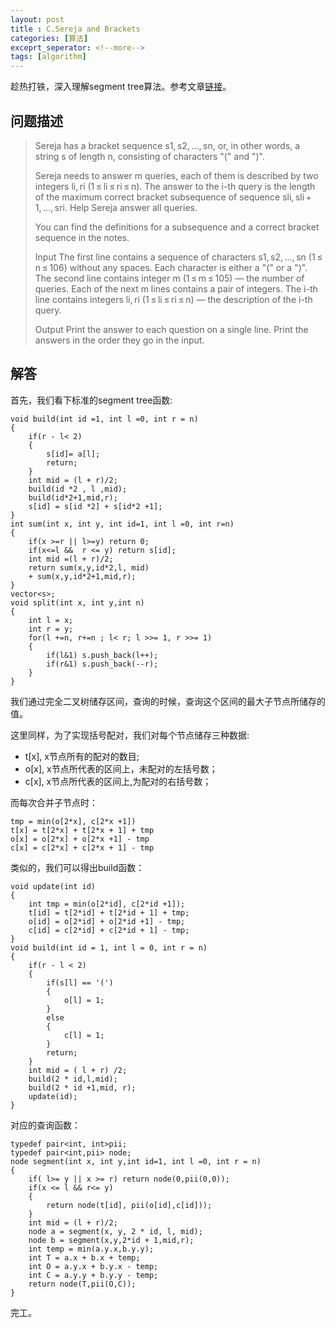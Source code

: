 ```yaml
---
layout: post
title : C.Sereja and Brackets
categories: [算法]
exceprt_seperator: <!--more-->
tags: [algorithm]
---
```


趁热打铁，深入理解segment tree算法。参考文章[链接](https://codeforces.com/blog/entry/15890)。

## 问题描述
>Sereja has a bracket sequence s1, s2, ..., sn, or, in other words, a string s of length n, consisting of characters "(" and ")".
>
>Sereja needs to answer m queries, each of them is described by two integers li, ri (1 ≤ li ≤ ri ≤ n). The answer to the i-th query is the length of the maximum correct bracket subsequence of sequence sli, sli + 1, ..., sri. Help Sereja answer all queries.
>
>You can find the definitions for a subsequence and a correct bracket sequence in the notes.
>
>Input
>The first line contains a sequence of characters s1, s2, ..., sn (1 ≤ n ≤ 106) without any spaces. Each character is either a "(" or a ")". The second line contains integer m (1 ≤ m ≤ 105) — the number of queries. Each of the next m lines contains a pair of integers. The i-th line contains integers li, ri (1 ≤ li ≤ ri ≤ n) — the description of the i-th query.
>
>Output
>Print the answer to each question on a single line. Print the answers in the order they go in the input.

## 解答
首先，我们看下标准的segment tree函数:
```
void build(int id =1, int l =0, int r = n)
{
    if(r - l< 2)
    {
        s[id]= a[l];
        return;
    }
    int mid = (l + r)/2;
    build(id *2 , l ,mid);
    build(id*2+1,mid,r);
    s[id] = s[id *2] + s[id*2 +1];
}
int sum(int x, int y, int id=1, int l =0, int r=n)
{
    if(x >=r || l>=y) return 0;
    if(x<=l &&  r <= y) return s[id];
    int mid =(l + r)/2;
    return sum(x,y,id*2,l, mid)
    + sum(x,y,id*2+1,mid,r);
}
vector<s>;
void split(int x, int y,int n)
{
    int l = x;
    int r = y;
    for(l +=n, r+=n ; l< r; l >>= 1, r >>= 1)
    {
        if(l&1) s.push_back(l++);
        if(r&1) s.push_back(--r);
    }
}
```
我们通过完全二叉树储存区间，查询的时候，查询这个区间的最大子节点所储存的值。

这里同样，为了实现括号配对，我们对每个节点储存三种数据:
+ t[x], x节点所有的配对的数目;
+ o[x], x节点所代表的区间上，未配对的左括号数；
+ c[x], x节点所代表的区间上,为配对的右括号数；

而每次合并子节点时：
```
tmp = min(o[2*x], c[2*x +1])
t[x] = t[2*x] + t[2*x + 1] + tmp
o[x] = o[2*x] + o[2*x +1] - tmp
c[x] = c[2*x] + c[2*x + 1] - tmp
```
类似的，我们可以得出build函数：

```
void update(int id)
{
    int tmp = min(o[2*id], c[2*id +1]);
    t[id] = t[2*id] + t[2*id + 1] + tmp;
    o[id] = o[2*id] + o[2*id +1] - tmp;
    c[id] = c[2*id] + c[2*id + 1] - tmp;
}
void build(int id = 1, int l = 0, int r = n)
{
    if(r - l < 2)
    {
        if(s[l] == '(')
        {
            o[l] = 1;
        }
        else
        {
            c[l] = 1;
        }
        return;
    }
    int mid = ( l + r) /2;
    build(2 * id,l,mid);
    build(2 * id +1,mid, r);
    update(id);
}

```
对应的查询函数：
```
typedef pair<int, int>pii;
typedef pair<int,pii> node;
node segment(int x, int y,int id=1, int l =0, int r = n)
{
    if( l>= y || x >= r) return node(0,pii(0,0));
    if(x <= l && r<= y)
    {
        return node(t[id], pii(o[id],c[id]));
    }
    int mid = (l + r)/2;
    node a = segment(x, y, 2 * id, l, mid);
    node b = segment(x,y,2*id + 1,mid,r);
    int temp = min(a.y.x,b.y.y);
    int T = a.x + b.x + temp;
    int O = a.y.x + b.y.x - temp;
    int C = a.y.y + b.y.y - temp;
    return node(T,pii(O,C));
}
```
完工。

